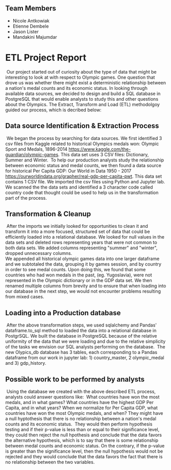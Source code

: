 ## Team Members  
* Nicole Antkowiak  
* Etienne Dembele  
* Jason Lister  
* Mandakini Majumdar  
# ETL Project Report
​
Our project started out of curiosity about the type of data that might be interesting to look at with respect to Olympic games. One question that drove us was whether there might exist a deterministic relationship between a nation's medal counts and its economic status. 
In looking through available data sources, we decided to design and build a SQL database in PostgreSQL that would enable analysts to study this and other questions about the Olympics. 
The Extract, Transform and Load (ETL) methodolgoy guided our process, which is decribed below:
​
## Data source Identification & Extraction Process 
​
We began the process by searching for data sources. We first identified 3 csv files from Kaggle related to historical Olympics medals won: 
Olympic Sport and Medals, 1896-2014 https://www.kaggle.com/the-guardian/olympic-games. This data set uses 3 CSV files: Dictionary, Summer and Winter.
​
To help our production analysts study the relationship between economic status and medal counts, we then found a data source for historical Per Capita GDP: Our World in Data 1950 - 2017 https://ourworldindata.org/grapher/real-gdp-per-capita-pwt. This data set contains 1 CSV file.
We imported the csv files using Python and Jupyter lab. We scanned the the data sets and identified a 3 character code called country code that thought could be used to help us in the transformation part of the process. 
​
## Transformation & Cleanup
​
After the imports we initially looked for opportunities to clean it and transform it into a more focused, structured set of data that could be efficiently loaded into a relational database. 
We looked for null values in the data sets and deleted rows representing years that were not common to both data sets. 
We added columns representing "summer" and "winter", dropped unnecessary columns.  
We appended all historical olympic games data into one larger dataframe and we subtotaled the data, grouping it by games session, and by country in order to see medal counts.
Upon doing this, we found that some countries who had won medals in the past, (eg. Yugoslavia), were not represented in the Olympic dictionary or in the GDP data set. We then renamed multiple columns from brevity and to ensure that when loading into our database in the next step, we would not encounter problems resulting from mixed cases. 
​
## Loading into a Production database
​
After the above transformation steps, we used sqlalchemy and Pandas' dataframe.to_sql method to loaded the data into a relational database in PostgrSQL. 
We built the database in PostgreSQL because of the relative uniformity of the data that we were loading and due to the relative simplicity of the tasks we envision our SQL analysts performing on the database.
​
The new Olypics_db database has 3 tables, each corresponding to a Pandas dataframe from our work in jupyter lab: 1) country_master, 2 olympic_medal and 3) gdp_history. 
​
## Possible work to be performed by analysts
​
Using the database we created with the above described ETL process, analysts could answer questions like:
​
What countries have won the most medals, and in what games?
What countries have the highest GDP Per Capita, and in what years?
When we normalize for Per Capita GDP, what countries have won the most Olympic medals, and when?
They might have a null hyptothesis that there is no relationship between a nation's medal counts and its economic status.
​
They would then perform hypothesis testing and if their p-value is less than or equal to their significance level, they could then reject the null hpothesis and conclude that the data favors the alternative hypothesis, 
which is to say that there is some relationship between medal counts and economic status.  On the contrary, if the p-value is greater than the significance level, then the null hypothesis would not be rejected and they would conclude
that the data favors the fact that there is no relationship between the two variables. 
